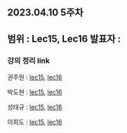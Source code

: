 ## 2023.04.10 5주차
범위 : Lec15, Lec16
발표자 : 
---
### 강의 정리 link

권주원 : [lec15](), [lec16]()

박도현 : [lec15](https://dohlab.tistory.com/28), [lec16](https://dohlab.tistory.com/29)

성태규 : [lec15](), [lec16]()

이희도 : [lec15](), [lec16]()

